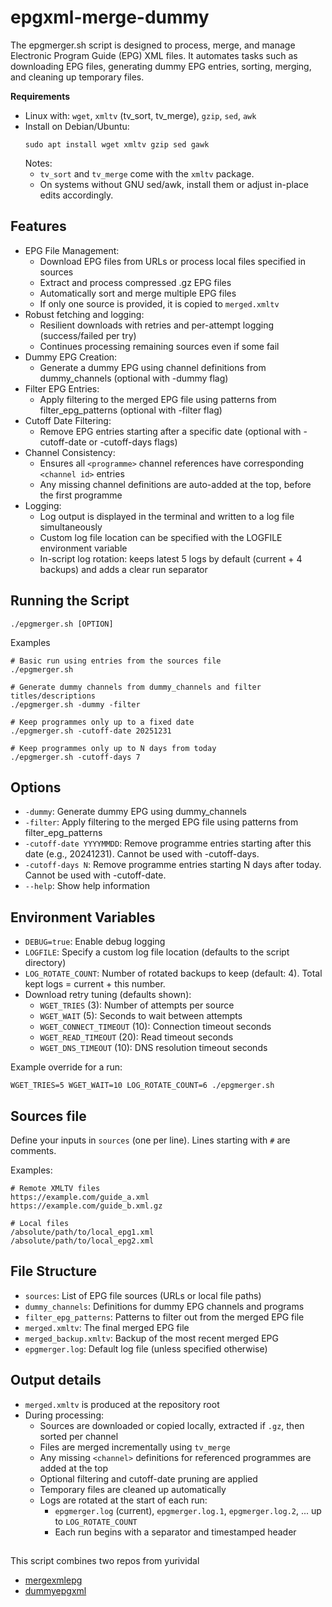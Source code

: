 # epgxml-merge-dummy

The epgmerger.sh script is designed to process, merge, and manage Electronic Program Guide (EPG) XML files.
It automates tasks such as downloading EPG files, generating dummy EPG entries, sorting, merging, and cleaning up temporary files.

**Requirements**

- Linux with: `wget`, `xmltv` (tv_sort, tv_merge), `gzip`, `sed`, `awk`
- Install on Debian/Ubuntu:
  ```
  sudo apt install wget xmltv gzip sed gawk
  ```
  Notes:
  - `tv_sort` and `tv_merge` come with the `xmltv` package.
  - On systems without GNU sed/awk, install them or adjust in-place edits accordingly.

## Features

- EPG File Management:
  - Download EPG files from URLs or process local files specified in sources
  - Extract and process compressed .gz EPG files
  - Automatically sort and merge multiple EPG files
  - If only one source is provided, it is copied to `merged.xmltv`
- Robust fetching and logging:
  - Resilient downloads with retries and per-attempt logging (success/failed per try)
  - Continues processing remaining sources even if some fail
- Dummy EPG Creation:
  - Generate a dummy EPG using channel definitions from dummy_channels (optional with -dummy flag)
- Filter EPG Entries:
  - Apply filtering to the merged EPG file using patterns from filter_epg_patterns (optional with -filter flag)
- Cutoff Date Filtering:
  - Remove EPG entries starting after a specific date (optional with -cutoff-date or -cutoff-days flags)
- Channel Consistency:
  - Ensures all `<programme>` channel references have corresponding `<channel id>` entries
  - Any missing channel definitions are auto-added at the top, before the first programme
- Logging:
  - Log output is displayed in the terminal and written to a log file simultaneously
  - Custom log file location can be specified with the LOGFILE environment variable
  - In-script log rotation: keeps latest 5 logs by default (current + 4 backups) and adds a clear run separator

## Running the Script

```
./epgmerger.sh [OPTION]
```

Examples

```
# Basic run using entries from the sources file
./epgmerger.sh

# Generate dummy channels from dummy_channels and filter titles/descriptions
./epgmerger.sh -dummy -filter

# Keep programmes only up to a fixed date
./epgmerger.sh -cutoff-date 20251231

# Keep programmes only up to N days from today
./epgmerger.sh -cutoff-days 7
```

## Options

- `-dummy`: Generate dummy EPG using dummy_channels
- `-filter`: Apply filtering to the merged EPG file using patterns from filter_epg_patterns
- `-cutoff-date YYYYMMDD`: Remove programme entries starting after this date (e.g., 20241231). Cannot be used with -cutoff-days.
- `-cutoff-days N`: Remove programme entries starting N days after today. Cannot be used with -cutoff-date.
- `--help`: Show help information

## Environment Variables

- `DEBUG=true`: Enable debug logging
- `LOGFILE`: Specify a custom log file location (defaults to the script directory)
- `LOG_ROTATE_COUNT`: Number of rotated backups to keep (default: 4). Total kept logs = current + this number.
- Download retry tuning (defaults shown):
  - `WGET_TRIES` (3): Number of attempts per source
  - `WGET_WAIT` (5): Seconds to wait between attempts
  - `WGET_CONNECT_TIMEOUT` (10): Connection timeout seconds
  - `WGET_READ_TIMEOUT` (20): Read timeout seconds
  - `WGET_DNS_TIMEOUT` (10): DNS resolution timeout seconds

Example override for a run:

```
WGET_TRIES=5 WGET_WAIT=10 LOG_ROTATE_COUNT=6 ./epgmerger.sh
```

## Sources file

Define your inputs in `sources` (one per line). Lines starting with `#` are comments.

Examples:

```
# Remote XMLTV files
https://example.com/guide_a.xml
https://example.com/guide_b.xml.gz

# Local files
/absolute/path/to/local_epg1.xml
/absolute/path/to/local_epg2.xml
```

## File Structure

- `sources`: List of EPG file sources (URLs or local file paths)
- `dummy_channels`: Definitions for dummy EPG channels and programs
- `filter_epg_patterns`: Patterns to filter out from the merged EPG file
- `merged.xmltv`: The final merged EPG file
- `merged_backup.xmltv`: Backup of the most recent merged EPG
- `epgmerger.log`: Default log file (unless specified otherwise)

## Output details

- `merged.xmltv` is produced at the repository root
- During processing:
  - Sources are downloaded or copied locally, extracted if `.gz`, then sorted per channel
  - Files are merged incrementally using `tv_merge`
  - Any missing `<channel>` definitions for referenced programmes are added at the top
  - Optional filtering and cutoff-date pruning are applied
  - Temporary files are cleaned up automatically
  - Logs are rotated at the start of each run:
    - `epgmerger.log` (current), `epgmerger.log.1`, `epgmerger.log.2`, ... up to `LOG_ROTATE_COUNT`
    - Each run begins with a separator and timestamped header

##

This script combines two repos from yurividal

- [mergexmlepg](https://github.com/yurividal/mergexmlepg)
- [dummyepgxml](https://github.com/yurividal/dummyepgxml)